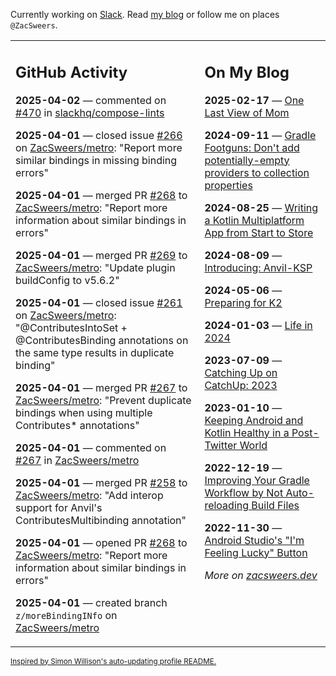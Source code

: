 Currently working on [Slack](https://slack.com/). Read [my blog](https://zacsweers.dev/) or follow me on places `@ZacSweers`.

<table><tr><td valign="top" width="60%">

## GitHub Activity
<!-- githubActivity starts -->
**2025-04-02** — commented on [#470](https://github.com/slackhq/compose-lints/issues/470#issuecomment-2773020325) in [slackhq/compose-lints](https://github.com/slackhq/compose-lints)

**2025-04-01** — closed issue [#266](https://github.com/ZacSweers/metro/issues/266) on [ZacSweers/metro](https://github.com/ZacSweers/metro): "Report more similar bindings in missing binding errors"

**2025-04-01** — merged PR [#268](https://github.com/ZacSweers/metro/pull/268) to [ZacSweers/metro](https://github.com/ZacSweers/metro): "Report more information about similar bindings in errors"

**2025-04-01** — merged PR [#269](https://github.com/ZacSweers/metro/pull/269) to [ZacSweers/metro](https://github.com/ZacSweers/metro): "Update plugin buildConfig to v5.6.2"

**2025-04-01** — closed issue [#261](https://github.com/ZacSweers/metro/issues/261) on [ZacSweers/metro](https://github.com/ZacSweers/metro): "@ContributesIntoSet + @ContributesBinding annotations on the same type results in duplicate binding"

**2025-04-01** — merged PR [#267](https://github.com/ZacSweers/metro/pull/267) to [ZacSweers/metro](https://github.com/ZacSweers/metro): "Prevent duplicate bindings when using multiple Contributes* annotations"

**2025-04-01** — commented on [#267](https://github.com/ZacSweers/metro/pull/267#issuecomment-2770581274) in [ZacSweers/metro](https://github.com/ZacSweers/metro)

**2025-04-01** — merged PR [#258](https://github.com/ZacSweers/metro/pull/258) to [ZacSweers/metro](https://github.com/ZacSweers/metro): "Add interop support for Anvil's ContributesMultibinding annotation"

**2025-04-01** — opened PR [#268](https://github.com/ZacSweers/metro/pull/268) to [ZacSweers/metro](https://github.com/ZacSweers/metro): "Report more information about similar bindings in errors"

**2025-04-01** — created branch `z/moreBindingINfo` on [ZacSweers/metro](https://github.com/ZacSweers/metro)
<!-- githubActivity ends -->
</td><td valign="top" width="40%">

## On My Blog
<!-- blog starts -->
**2025-02-17** — [One Last View of Mom](https://www.zacsweers.dev/one-last-view-of-mom/)

**2024-09-11** — [Gradle Footguns: Don't add potentially-empty providers to collection properties](https://www.zacsweers.dev/gradle-footgun-adding-empty-providers-to-collection-properties/)

**2024-08-25** — [Writing a Kotlin Multiplatform App from Start to Store](https://www.zacsweers.dev/writing-a-kotlin-multiplatform-app-from-start-to-store/)

**2024-08-09** — [Introducing: Anvil-KSP](https://www.zacsweers.dev/introducing-anvil-ksp/)

**2024-05-06** — [Preparing for K2](https://www.zacsweers.dev/preparing-for-k2/)

**2024-01-03** — [Life in 2024](https://www.zacsweers.dev/life-in-2024/)

**2023-07-09** — [Catching Up on CatchUp: 2023](https://www.zacsweers.dev/catching-up-on-catchup-2023/)

**2023-01-10** — [Keeping Android and Kotlin Healthy in a Post-Twitter World](https://www.zacsweers.dev/keeping-android-healthy/)

**2022-12-19** — [Improving Your Gradle Workflow by Not Auto-reloading Build Files](https://www.zacsweers.dev/improving-your-workflow-by-not-auto-reloading-build-files/)

**2022-11-30** — [Android Studio's "I'm Feeling Lucky" Button](https://www.zacsweers.dev/android-studios-im-feeling-lucky-button/)
<!-- blog ends -->
_More on [zacsweers.dev](https://zacsweers.dev/)_
</td></tr></table>

<sub><a href="https://simonwillison.net/2020/Jul/10/self-updating-profile-readme/">Inspired by Simon Willison's auto-updating profile README.</a></sub>